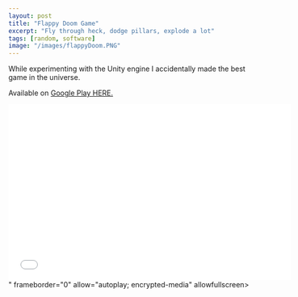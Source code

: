 ```yaml
---
layout: post
title: "Flappy Doom Game"
excerpt: "Fly through heck, dodge pillars, explode a lot"
tags: [random, software]
image: "/images/flappyDoom.PNG"
---
```


While experimenting with the Unity engine I accidentally made the best game in the universe.

Available on [Google Play HERE.](https://play.google.com/store/apps/details?id=com.ZENVENT.FlappyDoom)

<div class="videoWrapper">
    <iframe width="560" height="349" src="<iframe width="560" height="315" src="https://www.youtube.com/embed/yIKss9czfHk?rel=0&amp;controls=0&amp;showinfo=0&autoplay=1&mute=1&loop=1&playlist=F1aeoRdCPhc" frameborder="0" allow="autoplay; encrypted-media" allowfullscreen></iframe>" frameborder="0" allow="autoplay; encrypted-media" allowfullscreen></iframe>
</div>